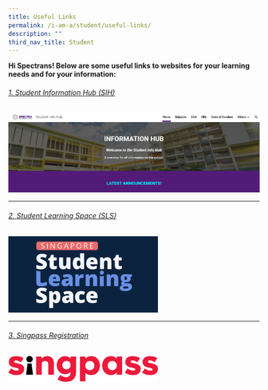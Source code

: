 ```yaml
---
title: Useful Links
permalink: /i-am-a/student/useful-links/
description: ""
third_nav_title: Student
---
```

**Hi Spectrans! Below are some useful links to websites for your learning needs and for your information:**


###### [1. Student Information Hub (SIH)](https://sites.google.com/moe.edu.sg/spectra-student-info-hub/home?authuser=0)

<a target="new" href="https://sites.google.com/moe.edu.sg/spectra-student-info-hub/home?authuser=0"><img style="width:800px" src="/images/student%20info%20hub.png"></a>

***

###### [2. Student Learning Space (SLS)](https://vle.learning.moe.edu.sg/login)
<a target="new" href="https://vle.learning.moe.edu.sg/login"><img style="width:300px" src="/images/sls%20logo.png"></a>

***

###### [3. Singpass Registration](https://sites.google.com/moe.edu.sg/spectra-student-info-hub/others/singpass-registration?pli=1)

<a target="new" href="https://sites.google.com/moe.edu.sg/spectra-student-info-hub/others/singpass-registration?pli=1"><img style="width:300px" src="/images/singpass-logo-new.png"></a>